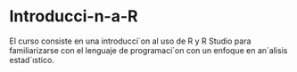 # Introducci-n-a-R
El curso consiste en una introducci´on al uso de R y R Studio para familiarizarse con el lenguaje de programaci´on con un enfoque en an´alisis estad´ıstico.
